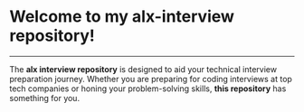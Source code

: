# Welcome to my alx-interview repository!
------------

The __alx interview repository__ is designed to aid your technical interview preparation journey. 
Whether you are preparing for coding interviews at top tech companies or 
honing your problem-solving skills, __this repository__ has something for you.
